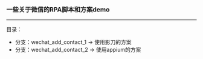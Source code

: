 ### 一些关于微信的RPA脚本和方案demo

---
目录：
- 分支：wechat_add_contact_1 -> 使用影刀的方案
- 分支：wechat_add_contact_2 -> 使用appium的方案
